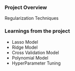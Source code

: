 ### Project Overview

 Regularization Techniques


### Learnings from the project

 - Lasso Model
- Ridge Model
- Cross Validation Model
- Polynomial Model
- HyperParameter Tuning


